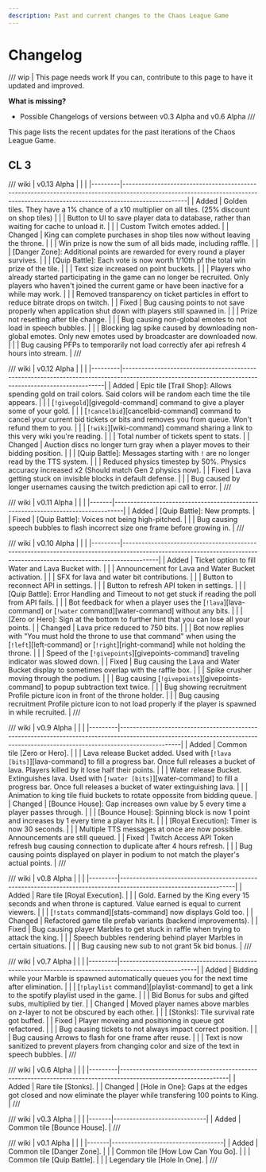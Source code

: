 ```yaml
---
description: Past and current changes to the Chaos League Game
---
```


# Changelog

/// wip | This page needs work
If you can, contribute to this page to have it updated and improved.

**What is missing?**

- Possible Changelogs of versions between v0.3 Alpha and v0.6 Alpha
///

This page lists the recent updates for the past iterations of the Chaos League Game.

## CL 3

/// wiki | v0.13 Alpha
|         |                                                                                                                                                                                |
|---------|--------------------------------------------------------------------------------------------------------------------------------------------------------------------------------|
| Added   | Golden tiles. They have a 1% chance of a x10 multiplier on all tiles. (25% discount on shop tiles)                                                                             |
|         | Button to UI to save player data to database, rather than waiting for cache to unload it.                                                                                      |
|         | Custom Twitch emotes added.                                                                                                                                                    |
| Changed | King can complete purchases in shop tiles now without leaving the throne.                                                                                                      |
|         | Win prize is now the sum of all bids made, including raffle.                                                                                                                   |
|         | [Danger Zone]: Additional points are rewarded for every round a player survives.                                                                                               |
|         | [Quip Battle]: Each vote is now worth 1/10th pf the total win prize of the tile.                                                                                               |
|         | Text size increased on point buckets.                                                                                                                                          |
|         | Players who already started participating in the game can no longer be recruited. Only players who haven't joined the current game or have been inactive for a while may work. |
|         | Removed transparency on ticket particles in effort to reduce bitrate drops on twitch.                                                                                          |
| Fixed   | Bug causing points to not save properly when application shut down with players still spawned in.                                                                              |
|         | Prize not resetting after tile change.                                                                                                                                         |
|         | Bug causing non-global emotes to not load in speech bubbles.                                                                                                                   |
|         | Blocking lag spike caused by downloading non-global emotes. Only new emotes used by broadcaster are downloaded now.                                                            |
|         | Bug causing PFPs to temporarily not load correctly afer api refresh 4 hours into stream.                                                                                       |
///

/// wiki | v0.12 Alpha
|         |                                                                                                                                                      |
|---------|------------------------------------------------------------------------------------------------------------------------------------------------------|
| Added   | Epic tile [Trail Shop]: Allows spending gold on trail colors. Said colors will be random each time the tile appears.                                 |
|         | [`!givegold`][givegold-command] command to give a player some of your gold.                                                                          |
|         | [`!cancelbid`][cancelbid-command] command to cancel your current bid tickets or bits and removes you from queue. Won't refund them to you.           |
|         | [`!wiki`][wiki-command] command sharing a link to this very wiki you're reading.                                                                     |
|         | Total number of tickets spent to stats.                                                                                                              |
| Changed | Auction discs no longer turn gray when a player moves to their bidding position.                                                                     |
|         | [Quip Battle]: Messages starting with `!` are no longer read by the TTS system.                                                                      |
|         | Reduced physics timestep by 50%. Physics accuracy increased x2 (Should match Gen 2 physics now).                                                     |
| Fixed   | Lava getting stuck on invisible blocks in default defense.                                                                                           |
|         | Bug caused by longer usernames causing the twitch prediction api call to error.                                                                      |
///

/// wiki | v0.11 Alpha
|       |                                                                                 |
|-------|---------------------------------------------------------------------------------|
| Added | [Quip Battle]: New prompts.                                                     |
| Fixed | [Quip Battle]: Voices not being high-pitched.                                   |
|       | Bug causing speech bubbles to flash incorrect size one frame before growing in. |
///

/// wiki | v0.10 Alpha
|         |                                                                                                                                                                       |
|---------|-----------------------------------------------------------------------------------------------------------------------------------------------------------------------|
| Added   | Ticket option to fill Water and Lava Bucket with.                                                                                                                     |
|         | Announcement for Lava and Water Bucket activation.                                                                                                                    |
|         | SFX for lava and water bit contributions.                                                                                                                             |
|         | Button to reconnect API in settings.                                                                                                                                  |
|         | Button to refresh API token in settings.                                                                                                                              |
|         | [Quip Battle]: Error Handling and Timeout to not get stuck if reading the poll from API fails.                                                                        |
|         | Bot feedback for when a player uses the [`!lava`][lava-command] or [`!water` command][water-command] without any bits.                                                |
|         | [Zero or Hero]: Sign at the bottom to further hint that you can lose all your points.                                                                                 |
| Changed | Lava price reduced to 750 bits.                                                                                                                                       |
|         | Bot now replies with "You must hold the throne to use that command" when using the [`!left`][left-command] or [`!right`][right-command] while not holding the throne. |
|         | Speed of the [`!givepoints`][givepoints-command] traveling indicator was slowed down.                                                                                 |
| Fixed   | Bug causing the Lava and Water Bucket display to sometimes overlap with the raffle box.                                                                               |
|         | Spike crusher moving through the podium.                                                                                                                              |
|         | Bug causing [`!givepoints`][givepoints-command] to popup subtraction text twice.                                                                                      |
|         | Bug showing recruitment Profile picture icon in front of the throne holder.                                                                                           |
|         | Bug causing recruitment Profile picture icon to not load properly if the player is spawned in while recruited.                                                        |
///

/// wiki | v0.9 Alpha
|         |                                                                                                                                                                               |
|---------|-------------------------------------------------------------------------------------------------------------------------------------------------------------------------------|
| Added   | Common tile [Zero or Hero].                                                                                                                                                   |
|         | Lava release Bucket added. Used with [`!lava [bits]`][lava-command] to fill a progress bar. Once full releases a bucket of lava. Players killed by it lose half their points. |
|         | Water release Bucket. Extinguishes lava. Used with [`!water [bits]`][water-command] to fill a progress bar. Once full releases a bucket of water extinguishing lava.          |
|         | Animation to king tile fluid buckets to rotate oppossite from bidding queue.                                                                                                  |
| Changed | [Bounce House]: Gap increases own value by 5 every time a player passes through.                                                                                              |
|         | [Bounce House]: Spinning block is now 1 point and increases by 1 every time a player hits it.                                                                                 |
|         | [Royal Execution]: Timer is now 30 seconds.                                                                                                                                   |
|         | Multiple TTS messages at once are now possible. Announcements are still queued.                                                                                               |
| Fixed   | Twitch Access API Token refresh bug causing connection to duplicate after 4 hours refresh.                                                                                    |
|         | Bug causing points displayed on player in podium to not match the player's actual points.                                                                                     |
///

/// wiki | v0.8 Alpha
|         |                                                                                                                  |
|---------|------------------------------------------------------------------------------------------------------------------|
| Added   | Rare tile [Royal Execution].                                                                                     |
|         | Gold. Earned by the King every 15 seconds and when throne is captured. Value earned is equal to current viewers. |
|         | [`!stats` command][stats-command] now displays Gold too.                                                         |
| Changed | Refactored game tile prefab variants (backend improvements).                                                     |
| Fixed   | Bug causing player Marbles to get stuck in raffle when trying to attack the king.                                |
|         | Speech bubbles rendering behind player Marbles in certain situations.                                            |
|         | Bug causing new sub to not grant 5k bid bonus.                                                                   |
///

/// wiki | v0.7 Alpha
|         |                                                                                                      |
|---------|------------------------------------------------------------------------------------------------------|
| Added   | Bidding while your Marble is spawned automatically queues you for the next time after elimination.   |
|         | [`!playlist` command][playlist-command] to get a link to the spotify playlist used in the game.      |
|         | Bid Bonus for subs and gifted subs, multiplied by tier.                                              |
| Changed | Moved player names above marbles on z-layer to not be obscured by each other.                        |
|         | [Stonks]: Tile survival rate got buffed.                                                             |
| Fixed   | Player moveing and positioning in queue got refactored.                                              |
|         | Bug causing tickets to not always impact correct position.                                           |
|         | Bug causing Arrows to flash for one frame after reuse.                                               |
|         | Text is now sanitized to prevent players from changing color and size of the text in speech bubbles. |
///

/// wiki | v0.6 Alpha
|         |                                                                                                                |
|---------|----------------------------------------------------------------------------------------------------------------|
| Added   | Rare tile [Stonks].                                                                                            |
| Changed | [Hole in One]: Gaps at the edges got closed and now eliminate the player while transfering 100 points to King. |
///

/// wiki | v0.3 Alpha
|       |                             |
|-------|-----------------------------|
| Added | Common tile [Bounce House]. |
///

/// wiki | v0.1 Alpha
|       |                                   |
|-------|-----------------------------------|
| Added | Common tile [Danger Zone].        |
|       | Common tile [How Low Can You Go]. |
|       | Common tile [Quip Battle].        |
|       | Legendary tile [Hole In One].     |
///
